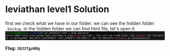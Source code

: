# leviathan level1 Solution

first we check what we have in our folder. we can see the hidden folder `.backup`.
in the hidden folder we can find html file, let's open it
![alt text](./images/level1.png)


**Flag:** ***`3QJ3TgzHDq`*** 
